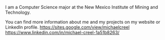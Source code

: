 I am a Computer Science major at the New Mexico Institute of Mining and Technology.

You can find more information about me and my projects on my website or LinkedIn profile.
https://sites.google.com/view/michaelcreel
https://www.linkedin.com/in/michael-creel-1a51b8263/

<!--
**MichaelCreel/MichaelCreel** is a ✨ _special_ ✨ repository because its `README.md` (this file) appears on your GitHub profile.

Here are some ideas to get you started:

- 🔭 I’m currently working on ...
- 🌱 I’m currently learning ...
- 👯 I’m looking to collaborate on ...
- 🤔 I’m looking for help with ...
- 💬 Ask me about ...
- 📫 How to reach me: ...
- 😄 Pronouns: ...
- ⚡ Fun fact: ...
-->
